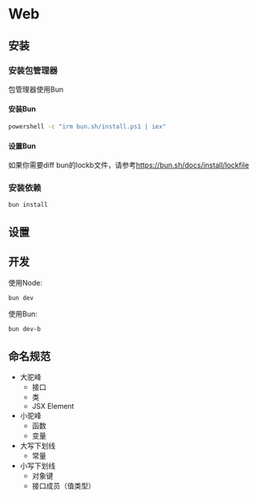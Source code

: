 # Web

## 安装

### 安装包管理器

包管理器使用Bun

#### 安装Bun

```bash
powershell -c "irm bun.sh/install.ps1 | iex"
```

#### 设置Bun

如果你需要diff bun的lockb文件，请参考<https://bun.sh/docs/install/lockfile>

### 安装依赖

```bash
bun install
```

## 设置

## 开发

使用Node:

```bash
bun dev
```

使用Bun:

```bash
bun dev-b
```

## 命名规范

- 大驼峰
  - 接口
  - 类
  - JSX Element
- 小驼峰
  - 函数
  - 变量
- 大写下划线
  - 常量
- 小写下划线
  - 对象键
  - 接口成员（值类型）
